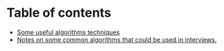 # Table of contents

* [Some useful algorithms techniques](README.md)
* [Notes on some common algorithms that could be used in interviews.](Count\_Number\_of\_Substrings\_1/README.md)
